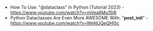 

- How To Use: "@dataclass" In Python (Tutorial 2023) - https://www.youtube.com/watch?v=mVea6Mu15l8
- Python Dataclasses Are Even More AWESOME With: "__post_init__" - https://www.youtube.com/watch?v=WeNUQeQHI5c